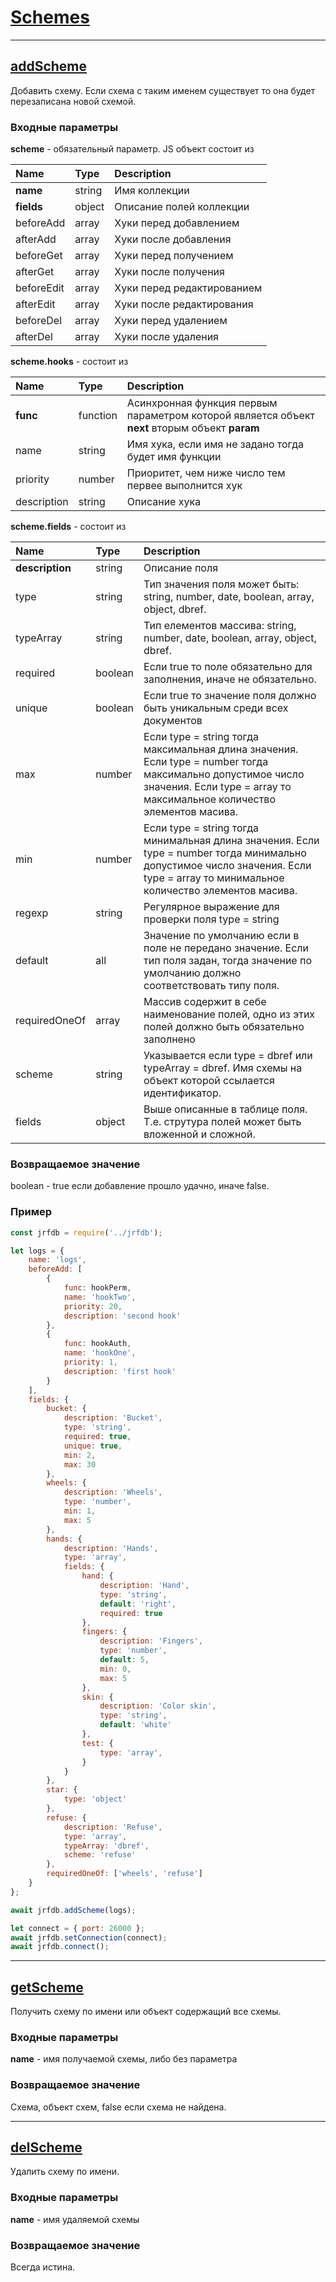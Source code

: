 # [Schemes](#schemes)

---

## [addScheme](#addscheme)

Добавить схему. Если схема с таким именем существует то она будет перезаписана новой схемой.

### Входные параметры

**scheme** - обязательный параметр. JS объект состоит из

| Name | Type | Description |
| :--- | :--- | :--- |
| **name** | string | Имя коллекции |
| **fields** | object | Описание полей коллекции |
| beforeAdd | array | Хуки перед добавлением |
| afterAdd | array | Хуки после добавления |
| beforeGet | array | Хуки перед получением |
| afterGet | array | Хуки после получения |
| beforeEdit | array | Хуки перед редактированием |
| afterEdit | array | Хуки после редактирования |
| beforeDel | array | Хуки перед удалением |
| afterDel | array | Хуки после удаления |

**scheme.hooks** - состоит из

| Name | Type | Description |
| :--- | :--- | :--- |
| **func** | function | Асинхронная функция первым параметром которой является объект **next** вторым объект **param** |
| name | string | Имя хука, если имя не задано тогда будет имя функции |
| priority | number | Приоритет, чем ниже число тем первее выполнится хук |
| description | string | Описание хука |

**scheme.fields** - состоит из

| Name | Type | Description |
| :--- | :--- | :--- |
| **description** | string | Описание поля |
| type | string | Тип значения поля может быть: string, number, date, boolean, array, object, dbref. |
| typeArray | string | Тип елементов массива: string, number, date, boolean, array, object, dbref. |
| required | boolean | Если true то поле обязательно для заполнения, иначе не обязательно. |
| unique | boolean | Если true то значение поля должно быть уникальным среди всех документов |
| max | number | Если type = string тогда максимальная длина значения. Если type = number тогда максимально допустимое число значения. Если type = array то максимальное количество элементов масива. |
| min | number | Если type = string тогда минимальная длина значения. Если type = number тогда минимально допустимое число значения. Если type = array то минимальное количество элементов масива. |
| regexp | string | Регулярное выражение для проверки поля type = string |
| default | all | Значение по умолчанию если в поле не передано значение. Если тип поля задан, тогда значение по умолчанию должно соответствовать типу поля. |
| requiredOneOf | array | Массив содержит в себе наименование полей, одно из этих полей должно быть обязательно заполнено |
| scheme | string | Указывается если type = dbref или typeArray = dbref. Имя схемы на объект которой ссылается идентификатор. |
| fields | object | Выше описанные в таблице поля. Т.е. струтура полей может быть вложенной и сложной. |

### Возвращаемое значение

boolean - true если добавление прошло удачно, иначе false.

### Пример

```js
const jrfdb = require('../jrfdb');

let logs = {
    name: 'logs',
    beforeAdd: [
        {
            func: hookPerm,
            name: 'hookTwo',
            priority: 20,
            description: 'second hook'
        },
        {
            func: hookAuth,
            name: 'hookOne',
            priority: 1,
            description: 'first hook'
        }
    ],
    fields: {
        bucket: {
            description: 'Bucket',
            type: 'string',
            required: true,
            unique: true,
            min: 2,
            max: 30
        },
        wheels: {
            description: 'Wheels',
            type: 'number',
            min: 1,
            max: 5
        },
        hands: {
            description: 'Hands',
            type: 'array',
            fields: {
                hand: {
                    description: 'Hand',
                    type: 'string',
                    default: 'right',
                    required: true
                },
                fingers: {
                    description: 'Fingers',
                    type: 'number',
                    default: 5,
                    min: 0,
                    max: 5
                },
                skin: {
                    description: 'Color skin',
                    type: 'string',
                    default: 'white'
                },
                test: {
                    type: 'array',
                }
            }
        },
        star: {
            type: 'object'
        },
        refuse: {
            description: 'Refuse',
            type: 'array',
            typeArray: 'dbref',
            scheme: 'refuse'
        },
        requiredOneOf: ['wheels', 'refuse']
    }
};

await jrfdb.addScheme(logs);

let connect = { port: 26000 };
await jrfdb.setConnection(connect);
await jrfdb.connect();
```

---

## [getScheme](#getscheme)

Получить схему по имени или объект содержащий все схемы.

### Входные параметры

**name** - имя получаемой схемы, либо без параметра

### Возвращаемое значение

Схема, объект схем, false если схема не найдена.

---

## [delScheme](#delscheme)

Удалить схему по имени.

### Входные параметры

**name** - имя удаляемой схемы

### Возвращаемое значение

Всегда истина.

